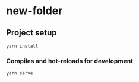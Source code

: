 # new-folder

## Project setup
```
yarn install
```

### Compiles and hot-reloads for development
```
yarn serve
```




